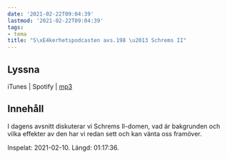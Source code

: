 ```yaml
---
date: '2021-02-22T09:04:39'
lastmod: '2021-02-22T09:04:39'
tags:
- tema
title: "S\xE4kerhetspodcasten avs.198 \u2013 Schrems II"
---
```

## Lyssna

iTunes \| Spotify \| [mp3](https://traffic.libsyn.com/secure/sakerhetspodcasten/Schrems_2021-02-10.mp3)

## Innehåll

I dagens avsnitt diskuterar vi Schrems II-domen, vad är bakgrunden och vilka effekter
av den har vi redan sett och kan vänta oss framöver.

Inspelat: 2021-02-10. Längd: 01:17:36.

